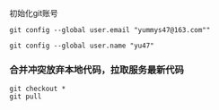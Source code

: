 初始化git账号

```git
git config --global user.email "yummys47@163.com""

git config --global user.name "yu47"
```

### 合并冲突放弃本地代码，拉取服务最新代码

```
git checkout *
git pull
```

